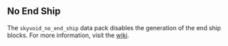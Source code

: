 ## No End Ship
The `skyvoid_no_end_ship` data pack disables the generation of the end ship blocks. For more information, visit the [wiki](https://github.com/BluePsychoRanger/SkyBlock_Collection/wiki).
